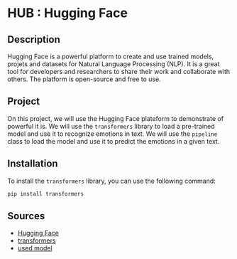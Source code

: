 # HUB : Hugging Face
## Description
Hugging Face is a powerful platform to create and use trained models, projets and datasets for Natural Language Processing (NLP). It is a great tool for developers and researchers to share their work and collaborate with others. The platform is open-source and free to use.

## Project
On this project, we will use the Hugging Face plateform to demonstrate of powerful it is. We will use the `transformers` library to load a pre-trained model and use it to recognize emotions in text. We will use the `pipeline` class to load the model and use it to predict the emotions in a given text.

## Installation
To install the `transformers` library, you can use the following command:
```bash
pip install transformers
```

## Sources
- [Hugging Face](https://huggingface.co/)
- [transformers](https://huggingface.co/transformers/)
- [used model](https://huggingface.co/SchuylerH/bert-multilingual-go-emtions?text=fuck+yourself)